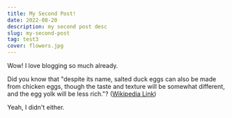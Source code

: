 ```yaml
---
title: My Second Post!
date: 2022-08-20
description: my second post desc
slug: my-second-post
tag: test3
cover: flowers.jpg
---
```


Wow! I love blogging so much already.

Did you know that "despite its name, salted duck eggs can also be made from
chicken eggs, though the taste and texture will be somewhat different, and the
egg yolk will be less rich."?
([Wikipedia Link](https://en.wikipedia.org/wiki/Salted_duck_egg))

Yeah, I didn't either.
